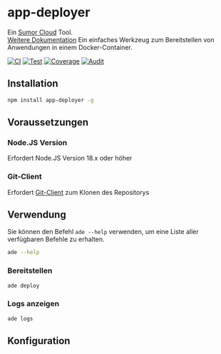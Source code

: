 # app-deployer

Ein [Sumor Cloud](https://sumor.cloud) Tool.  
[Weitere Dokumentation](https://sumor.cloud/app-deployer)
Ein einfaches Werkzeug zum Bereitstellen von Anwendungen in einem Docker-Container.

[![CI](https://github.com/sumor-cloud/app-deployer/actions/workflows/ci.yml/badge.svg)](https://github.com/sumor-cloud/app-deployer/actions/workflows/ci.yml)
[![Test](https://github.com/sumor-cloud/app-deployer/actions/workflows/ut.yml/badge.svg)](https://github.com/sumor-cloud/app-deployer/actions/workflows/ut.yml)
[![Coverage](https://github.com/sumor-cloud/app-deployer/actions/workflows/coverage.yml/badge.svg)](https://github.com/sumor-cloud/app-deployer/actions/workflows/coverage.yml)
[![Audit](https://github.com/sumor-cloud/app-deployer/actions/workflows/audit.yml/badge.svg)](https://github.com/sumor-cloud/app-deployer/actions/workflows/audit.yml)

## Installation

```bash
npm install app-deployer -g
```

## Voraussetzungen

### Node.JS Version

Erfordert Node.JS Version 18.x oder höher

### Git-Client

Erfordert [Git-Client](https://git-scm.com/) zum Klonen des Repositorys

## Verwendung

Sie können den Befehl `ade --help` verwenden, um eine Liste aller verfügbaren Befehle zu erhalten.

```bash
ade --help
```

### Bereitstellen

```bash
ade deploy
```

### Logs anzeigen

```bash
ade logs
```

## Konfiguration
